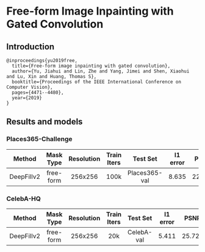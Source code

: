 # Free-form Image Inpainting with Gated Convolution

## Introduction

```
@inproceedings{yu2019free,
  title={Free-form image inpainting with gated convolution},
  author={Yu, Jiahui and Lin, Zhe and Yang, Jimei and Shen, Xiaohui and Lu, Xin and Huang, Thomas S},
  booktitle={Proceedings of the IEEE International Conference on Computer Vision},
  pages={4471--4480},
  year={2019}
}
```

## Results and models
### Places365-Challenge
|   Method   | Mask Type | Resolution | Train Iters |   Test Set    | l1 error |  PSNR  | SSIM  |                                                                                                                                                    Download                                                                                                                                                     |
| :--------: | :-------: | :--------: | :---------: | :-----------: | :------: | :----: | :---: | :-------------------------------------------------------------------------------------------------------------------------------------------------------------------------------------------------------------------------------------------------------------------------------------------------------------: |
| DeepFillv2 | free-form |  256x256   |    100k     | Places365-val |  8.635   | 22.398 | 0.815 | [model](https://openmmlab.oss-accelerate.aliyuncs.com/mmediting/inpainting/deepfillv2/deepfillv2_256x256_8x2_places_20200619-10d15793.pth) \| [log](https://openmmlab.oss-accelerate.aliyuncs.com/mmediting/inpainting/deepfillv2/deepfillv2_256x256_8x2_places_20200619-10d15793.log.json) |


### CelebA-HQ
|   Method   | Mask Type | Resolution | Train Iters |  Test Set  | l1 error |  PSNR  | SSIM  |                                                                                                                                                    Download                                                                                                                                                     |
| :--------: | :-------: | :--------: | :---------: | :--------: | :------: | :----: | :---: | :-------------------------------------------------------------------------------------------------------------------------------------------------------------------------------------------------------------------------------------------------------------------------------------------------------------: |
| DeepFillv2 | free-form |  256x256   |     20k     | CelebA-val |  5.411   | 25.721 | 0.871 | [model](https://openmmlab.oss-accelerate.aliyuncs.com/mmediting/inpainting/deepfillv2/deepfillv2_256x256_8x2_celeba_20200619-c96e5f12.pth) \| [log](https://openmmlab.oss-accelerate.aliyuncs.com/mmediting/inpainting/deepfillv2/deepfillv2_256x256_8x2_celeba_20200619-c96e5f12.log.json) |
